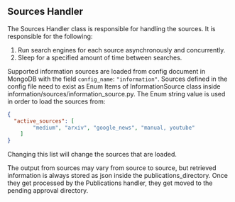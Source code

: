 

<h2> Sources Handler</h2>

The Sources Handler class is responsible for handling the sources. It is responsible for the following:

1. Run search engines for each source asynchronously and concurrently.
2. Sleep for a specified amount of time between searches.


Supported information sources are loaded from config document in MongoDB with the field `config_name`: `"information"`. Sources defined in the config file need
to exist as Enum Items of InformationSource class inside information/sources/information_source.py.
The Enum string value is used in order to load the sources from:

```json
{    
  "active_sources": [
        "medium", "arxiv", "google_news", "manual, youtube"
    ]
}
```

Changing this list will change the sources that are loaded.

The output from sources may vary from source to source, but retrieved information is always stored as json inside the publications_directory.
Once they get processed by the Publications handler, they get moved to the pending approval directory.
